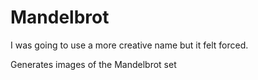 # Mandelbrot

I was going to use a more creative name but it felt forced.

Generates images of the Mandelbrot set